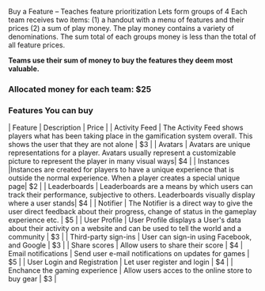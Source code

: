 Buy a Feature – Teaches feature prioritization
Lets form groups of 4
Each team receives two items: (1) a handout with a menu of features and their prices (2) a sum of play money. The play money contains a variety of denominations. The sum total of each groups money is less than the total of all feature prices.

**Teams use their sum of money to buy the features they deem most valuable.**

### Allocated money for each team: $25

### Features You can buy

| Feature | Description | Price |
| Activity Feed | The Activity Feed shows players what has been taking place in the gamification system overall. This shows the user that they are not alone | $3 |
| Avatars | Avatars are unique representations for a player. Avatars usually represent a customizable picture to represent the player in many visual ways| $4 |
| Instances |Instances are created for players to have a unique experience that is outside the normal experience. When a player creates a special unique page| $2 |
| Leaderboards | Leaderboards are a means by which users can track their performance, subjective to others. Leaderboards visually display where a user stands| $4 |
| Notifier | The Notifier is a direct way to give the user direct feedback about their progress, change of status in the gameplay experience etc. | $5 |
| User Profile | User Profile displays a User's data about their activity on a website and can be used to tell the world and a community | $3 |
| Third-party sign-ins | User can sign-in using Facebook, and Google | $3 |
| Share scores | Allow users to share their score | $4
| Email notifications | Send user e-mail notifications on updates for games | $5 |
| User Login and Registration | Let user register and login | $4 |
| Enchance the gaming experience | Allow users acces to the online store to buy gear | $3 |
